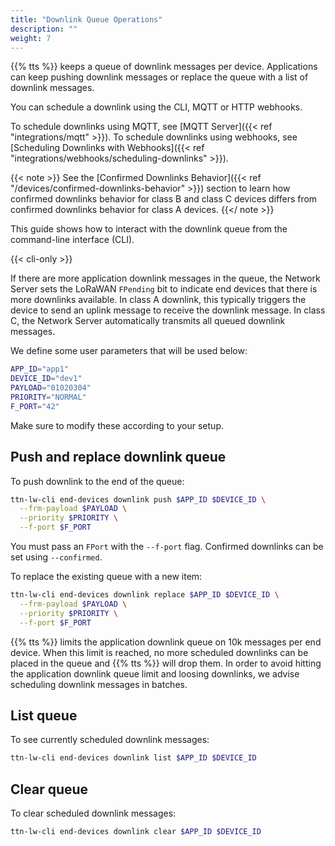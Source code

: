 ```yaml
---
title: "Downlink Queue Operations"
description: ""
weight: 7
---
```


{{% tts %}} keeps a queue of downlink messages per device. Applications can keep pushing downlink messages or replace the queue with a list of downlink messages.

<!--more-->

You can schedule a downlink using the CLI, MQTT or HTTP webhooks.

To schedule downlinks using MQTT, see [MQTT Server]({{< ref "integrations/mqtt" >}}). To schedule downlinks using webhooks, see [Scheduling Downlinks with Webhooks]({{< ref "integrations/webhooks/scheduling-downlinks" >}}).

{{< note >}} See the [Confirmed Downlinks Behavior]({{< ref "/devices/confirmed-downlinks-behavior" >}}) section to learn how confirmed downlinks behavior for class B and class C devices differs from confirmed downlinks behavior for class A devices. {{</ note >}}

This guide shows how to interact with the downlink queue from the command-line interface (CLI).

{{< cli-only >}}

If there are more application downlink messages in the queue, the Network Server sets the LoRaWAN `FPending` bit to indicate end devices that there is more downlinks available. In class A downlink, this typically triggers the device to send an uplink message to receive the downlink message. In class C, the Network Server automatically transmits all queued downlink messages.

We define some user parameters that will be used below:

```bash
APP_ID="app1" 
DEVICE_ID="dev1"
PAYLOAD="01020304"
PRIORITY="NORMAL"
F_PORT="42"
```

Make sure to modify these according to your setup.

## Push and replace downlink queue

To push downlink to the end of the queue:

```bash
ttn-lw-cli end-devices downlink push $APP_ID $DEVICE_ID \
  --frm-payload $PAYLOAD \
  --priority $PRIORITY \
  --f-port $F_PORT
```

You must pass an `FPort` with the `--f-port` flag. Confirmed downlinks can be set using `--confirmed`.

To replace the existing queue with a new item:

```bash
ttn-lw-cli end-devices downlink replace $APP_ID $DEVICE_ID \
  --frm-payload $PAYLOAD \
  --priority $PRIORITY \
  --f-port $F_PORT
```

{{% tts %}} limits the application downlink queue on 10k messages per end device. When this limit is reached, no more scheduled downlinks can be placed in the queue and {{% tts %}} will drop them. In order to avoid hitting the application downlink queue limit and loosing downlinks, we advise scheduling downlink messages in batches.

## List queue

To see currently scheduled downlink messages:

```bash
ttn-lw-cli end-devices downlink list $APP_ID $DEVICE_ID
```

## Clear queue

To clear scheduled downlink messages:

```bash
ttn-lw-cli end-devices downlink clear $APP_ID $DEVICE_ID
```
